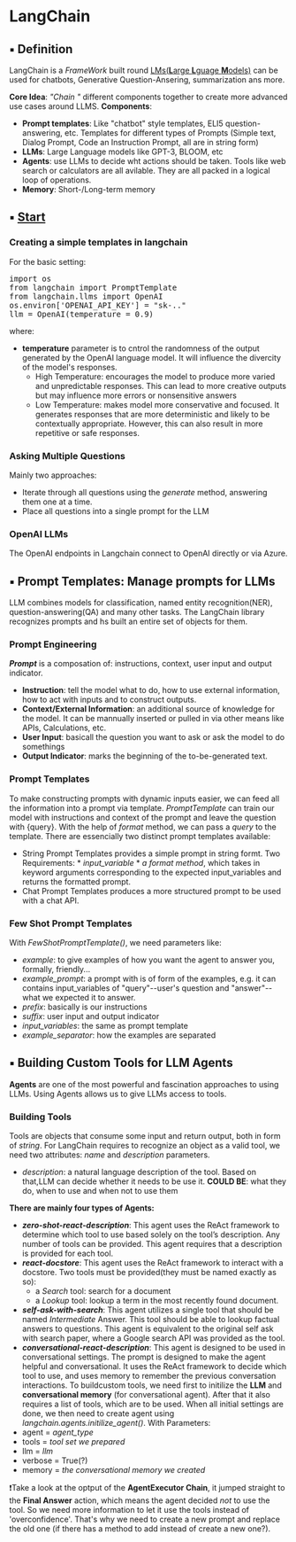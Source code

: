 #   LangChain

##  ▪️ Definition
LangChain is a *FrameWork* built round [LMs(**L**arge **L**guage **M**odels)](https://www.pinecone.io/learn/openai-gen-qa/) can be used for chatbots, Generative Question-Ansering, summarization ans more.

**Core Idea**: *"Chain "* different components together to create more advanced use cases around LLMS.
**Components**: 
  + **Prompt templates**: Like "chatbot" style templates, ELI5 question-answering, etc. Templates for different types of Prompts (Simple text, Dialog Prompt, Code an Instruction Prompt, all are in string form)
  + **LLMs**: Large Language models like GPT-3, BLOOM, etc
  + **Agents**: use LLMs to decide wht actions should be taken. Tools like web search or calculators are all avilable. They are all packed in a logical loop of operations.
  + **Memory**: Short-/Long-term memory
## ▪️ [Start](/Get_Started/Introduction.ipynb)
### Creating a simple templates in langchain
For the basic setting:
<pre>
import os
from langchain import PromptTemplate
from langchain.llms import OpenAI
os.environ['OPENAI_API_KEY'] = "sk-.."
llm = OpenAI(temperature = 0.9)
</pre>

where: 
+ **temperature** parameter is to cntrol the randomness of the output generated by the OpenAI language model. It will influence the divercity of the model's responses.
  * High Temperature: encourages the model to produce more varied and unpredictable responses. This can lead to more creative outputs but may influence more errors or nonsensitive answers
  * Low Temperature: makes model more conservative and focused. It generates responses that are more deterministic and likely to be contextually appropriate. However, this can also result in more repetitive or safe responses.
### Asking Multiple Questions
Mainly two approaches:
  + Iterate through all questions using the *generate* method, answering them one at a time.
  + Place all questions into a single prompt for the LLM

### OpenAI LLMs
The OpenAI endpoints in Langchain connect to OpenAI directly or via Azure.
## ▪️ Prompt Templates: Manage prompts for LLMs
LLM combines models for classification, named entity recognition(NER), question-answering(QA) and many other tasks. The LangChain library recognizes prompts and hs built an entire set of objects for them. 
### Prompt Engineering
***Prompt*** is a composation of: instructions, context, user input and output indicator.
  + **Instruction**: tell the model what to do, how to use external information, how to act with inputs and to construct outputs.
  + **Context/External Information**: an additional source of knowledge for the model. It can be mannually inserted or pulled in via other means like APIs, Calculations, etc.
  + **User Input**: basicall the question you want to ask or ask the model to do somethings
  + **Output Indicator**: marks the beginning of the to-be-generated text.

### Prompt Templates
To make constructing prompts with dynamic inputs easier, we can feed all the information into a prompt via template.
*PromptTemplate* can train our model with instructions and context of the prompt and leave the question with {query}. With the help of *format* method, we can pass a *query* to the template. There are essencially two distinct prompt templates available:
+ String Prompt Templates
    provides a simple prompt in string formt.
    Two Requirements:
      * *input_variable*
      * *a format method*, which takes in keyword arguments corresponding to the expected input_variables and returns the formatted prompt.
+ Chat Prompt Templates
    produces a more structured prompt to be used with a chat API.


### Few Shot Prompt Templates
With *FewShotPromptTemplate()*, we need parameters like: 
+ *example*: to give examples of how you want the agent to answer you, formally, friendly...
+ *example_prompt*: a prompt with is of form of the examples, e.g. it can contains input_variables of "query"--user's question and "answer"--what we expected it to answer.
+ *prefix*: basically is our instructions
+ *suffix*: user input and output indicator
+ *input_variables*: the same as prompt template
+ *example_separator*: how the examples are separated


## ▪️ Building Custom Tools for LLM Agents

**Agents** are one of the most powerful and fascination approaches to using LLMs. Using Agents allows us to give LLMs access to tools. 
### Building Tools
Tools are objects that consume some input and return output, both in form of *string*. For LangChain requires to recognize an object as a valid tool, we need two attributes: *name* and *description* parameters.
  + *description*:  a natural language description of the tool. Based on that,LLM can decide whether it needs to be use it. **COULD BE**: what they do, when to use and when not to use them 

**There are mainly four types of Agents:**
+ ***zero-shot-react-description***: This agent uses the ReAct framework to determine which tool to use based solely on the tool’s description. Any number of tools can be provided. This agent requires that a description is provided for each tool.
+ ***react-docstore***: This agent uses the ReAct framework to interact with a docstore. Two tools must be provided(they must be named exactly as so): 
    * a *Search* tool: search for a document
    * a *Lookup* tool: lookup a term in the most recently found document. 
+ ***self-ask-with-search***: This agent utilizes a single tool that should be named *Intermediate* Answer. This tool should be able to lookup factual answers to questions. This agent is equivalent to the original self ask with search paper, where a Google search API was provided as the tool.
+ ***conversational-react-description***: This agent is designed to be used in conversational settings. The prompt is designed to make the agent helpful and conversational. It uses the ReAct framework to decide which tool to use, and uses memory to remember the previous conversation interactions.
To buildcustom tools, we need first to initilize the **LLM** and **conversational memory** (for conversational agent). After that it also requires a list of tools, which are to be used. When all initial settings are done, we then need to create  agent using *langchain.agents.initilize_agent()*. With Parameters:
+ agent = *agent_type*
+ tools = *tool set we prepared*
+ llm = *llm*
+ verbose = True(?)
+ memory = *the conversational memory we created*

❗Take a look at the optput of the **AgentExecutor Chain**, it jumped straight to the **Final Answer** action, which means the agent decided *not* to use the tool. So we need more information to let it use the tools instead of 'overconfidence'. That's why we need to create a new prompt and replace the old one (if there has a method to add instead of create a new one?).  

